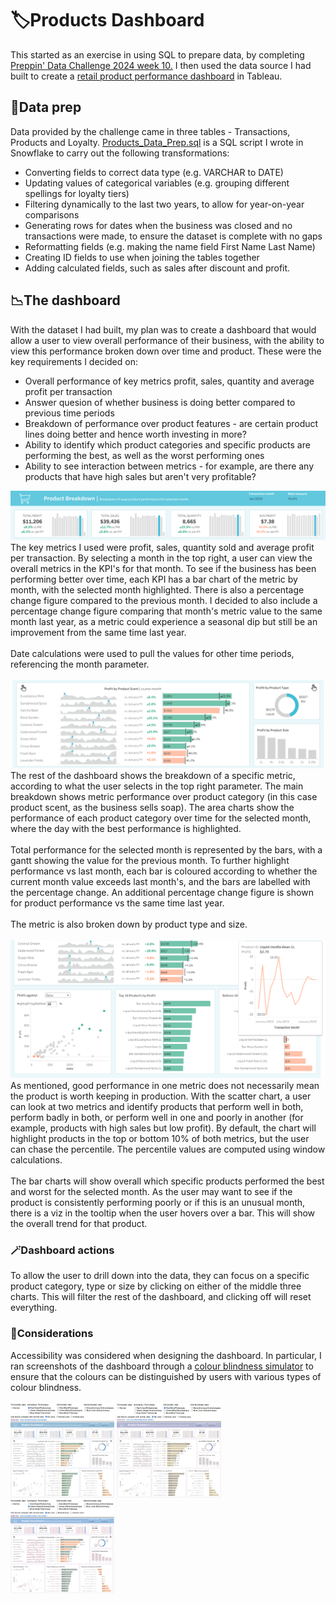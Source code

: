 # 🏷️Products Dashboard
This started as an exercise in using SQL to prepare data, by completing <a href = "https://preppindata.blogspot.com/2024/03/2024-week-10-preppin-for-pulse.html">Preppin' Data Challenge 2024 week 10.</a> I then used the data source I had built to create a <a href="https://public.tableau.com/app/profile/dorinna/viz/ProductsDashboard_17155989437130/Dashboard1">retail product performance dashboard</a> in Tableau.

## 🔨Data prep
Data provided by the challenge came in three tables - Transactions, Products and Loyalty. <a href="https://github.com/dori104/ProductsDashboard/blob/main/Products_Data_Prep.sql">Products_Data_Prep.sql</a> is a SQL script I wrote in Snowflake to carry out the following transformations:
 <ul>
  <li>Converting fields to correct data type (e.g. VARCHAR to DATE)</li>
  <li>Updating values of categorical variables (e.g. grouping different spellings for loyalty tiers)</li>
  <li>Filtering dynamically to the last two years, to allow for year-on-year comparisons</li>
  <li>Generating rows for dates when the business was closed and no transactions were made, to ensure the dataset is complete with no gaps</li>
  <li>Reformatting fields (e.g. making the name field First Name Last Name)</li>
  <li>Creating ID fields to use when joining the tables together</li>
  <li>Adding calculated fields, such as sales after discount and profit.</li>
</ul>

## 📉The dashboard
With the dataset I had built, my plan was to create a dashboard that would allow a user to view overall performance of their business, with the ability to view this performance broken down over time and product. These were the key requirements I decided on:
<ul>
  <li>Overall performance of key metrics profit, sales, quantity and average profit per transaction</li>
  <li>Answer quesion of whether business is doing better compared to previous time periods</li>
  <li>Breakdown of performance over product features - are certain product lines doing better and hence worth investing in more?</li>
  <li>Ability to identify which product categories and specific products are performing the best, as well as the worst performing ones</li>
  <li>Ability to see interaction between metrics - for example, are there any products that have high sales but aren't very profitable?</li>
</ul>
<img src="https://github.com/dori104/ProductsDashboard/blob/main/Products%20Dashboard%201.png"> 
The key metrics I used were profit, sales, quantity sold and average profit per transaction. By selecting a month in the top right, a user can view the overall metrics in the KPI's for that month. To see if the business has been performing better over time, each KPI has a bar chart of the metric by month, with the selected month highlighted. There is also a percentage change figure compared to the previous month. I decided to also include a percentage change figure comparing that month's metric value to the same month last year, as a metric could experience a seasonal dip but still be an improvement from the same time last year.
<br></br>
Date calculations were used to pull the values for other time periods, referencing the month parameter.
<br></br>
<img src="https://github.com/dori104/ProductsDashboard/blob/main/Products%20Dashboard%202.png">
The rest of the dashboard shows the breakdown of a specific metric, according to what the user selects in the top right parameter. The main breakdown shows metric performance over product category (in this case product scent, as the business sells soap). The area charts show the performance of each product category over time for the selected month, where the day with the best performance is highlighted.
<br></br>
Total performance for the selected month is represented by the bars, with a gantt showing the value for the previous month. To further highlight performance vs last month, each bar is coloured according to whether the current month value exceeds last month's, and the bars are labelled with the percentage change. An additional percentage change figure is shown for product performance vs the same time last year.
<br></br>
The metric is also broken down by product type and size.
<br></br>
<img src="https://github.com/dori104/ProductsDashboard/blob/main/Products%20Dashboard%203.png">
As mentioned, good performance in one metric does not necessarily mean the product is worth keeping in production. With the scatter chart, a user can look at two metrics and identify products that perform well in both, perform badly in both, or perform well in one and poorly in another (for example, products with high sales but low profit). By default, the chart will highlight products in the top or bottom 10% of both metrics, but the user can chase the percentile. The percentile values are computed using window calculations.
<br></br>
The bar charts will show overall which specific products performed the best and worst for the selected month. As the user may want to see if the product is consistently performing poorly or if this is an unusual month, there is a viz in the tooltip when the user hovers over a bar. This will show the overall trend for that product.

### 🪄Dashboard actions
To allow the user to drill down into the data, they can focus on a specific product category, type or size by clicking on either of the middle three charts. This will filter the rest of the dashboard, and clicking off will reset everything.

### 📝Considerations
Accessibility was considered when designing the dashboard. In particular, I ran screenshots of the dashboard through a <a href="https://www.color-blindness.com/coblis-color-blindness-simulator/">colour blindness simulator</a> to ensure that the colours can be distinguished by users with various types of colour blindness.
<br></br>
<img src="https://github.com/dori104/ProductsDashboard/blob/main/Products%20Dashboard%20-%20Protanomaly.png" width="33%">
<img src="https://github.com/dori104/ProductsDashboard/blob/main/Products%20Dashboard%20-%20Protanopia.png" width="33%">
<img src="https://github.com/dori104/ProductsDashboard/blob/main/Products%20Dashboard%20Deuteranomaly.png" width="33%">
